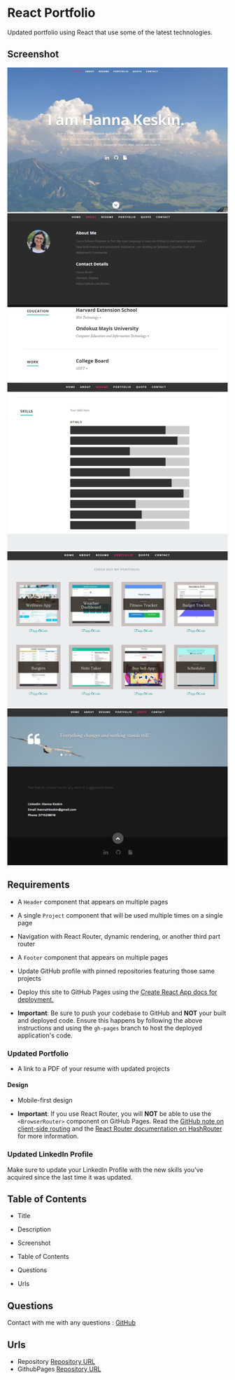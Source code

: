 # React Portfolio

Updated portfolio using React that use some of the latest technologies.

## Screenshot

![Home](./public/images/screenshots/home.JPG)
![About](./public/images/screenshots/about.JPG)
![Skills](./public/images/screenshots/skills.JPG)
![Portfolio](./public/images/screenshots/portfolio.JPG)
![Contact](./public/images/screenshots/contact.JPG)

## Requirements

* A `Header` component that appears on multiple pages

* A single `Project` component that will be used multiple times on a single page 

* Navigation with React Router, dynamic rendering, or another third part router

* A `Footer` component that appears on multiple pages

* Update GitHub profile with pinned repositories featuring those same projects

* Deploy this site to GitHub Pages using the [Create React App docs for deployment.](https://create-react-app.dev/docs/deployment/#github-pages)

* **Important**: Be sure to push your codebase to GitHub and **NOT** your built and deployed code. Ensure this happens by following the above instructions and using the `gh-pages` branch to host the deployed application's code.


### Updated Portfolio

* A link to a PDF of your resume with updated projects


#### Design
* Mobile-first design




* **Important**: If you use React Router, you will **NOT** be able to use the `<BrowserRouter>` component on GitHub Pages. Read the [GitHub note on client-side routing](https://create-react-app.dev/docs/deployment/#notes-on-client-side-routing) and the [React Router documentation on HashRouter](https://reactrouter.com/web/api/HashRouter) for more information.


### Updated LinkedIn Profile 

Make sure to update your LinkedIn Profile with the new skills you've acquired since the last time it was updated.



## Table of Contents

* Title

* Description

* Screenshot

* Table of Contents

* Questions

* Urls

## Questions
Contact with me with any questions : [GitHub](https://github.com/kinziva)<br />

## Urls
* Repository [Repository URL ](https://github.com/kinziva/HKReactPortfolio)
* GithubPages [Repository URL ](https://kinziva.github.io/HKReactPortfolio/)


